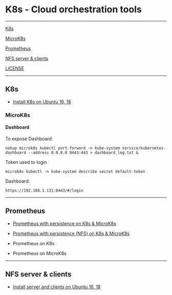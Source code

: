 # K8s - Cloud orchestration tools

-----------------------

[K8s](#k8s)

[MicroK8s](#microk8s)

[Prometheus](#prometheus)

[NFS server & clients](#nfs-server--clients)

[LICENSE](#license)

-----------------------

## K8s

- [Install K8s on Ubuntu 16, 18](https://github.com/rsucasas/k8s/blob/master/install/K8s)


### MicroK8s

#### Dashboard

To expose Dashboard:

```
nohup microk8s kubectl port-forward -n kube-system service/kubernetes-dashboard --address 0.0.0.0 8443:443 > dashboard_log.txt &
```

Token used to login

```
microk8s kubectl -n kube-system describe secret default-token
```

Dashboard:

```
https://192.168.1.131:8443/#/login  
```

--------------------

## Prometheus 

- [Prometheus with persistence on K8s & MicroK8s](https://github.com/rsucasas/k8s/tree/master/deploy/prometheus)

- [Prometheus with persistence (NFS) on K8s & MicroK8s](https://github.com/rsucasas/k8s/tree/master/deploy/prometheus-NFS)

- Prometheus on K8s

- Prometheus on MicroK8s

-----------------------

## NFS server & clients

- [Install server and clients on Ubuntu 16, 18](https://github.com/rsucasas/k8s/tree/master/nfs)
